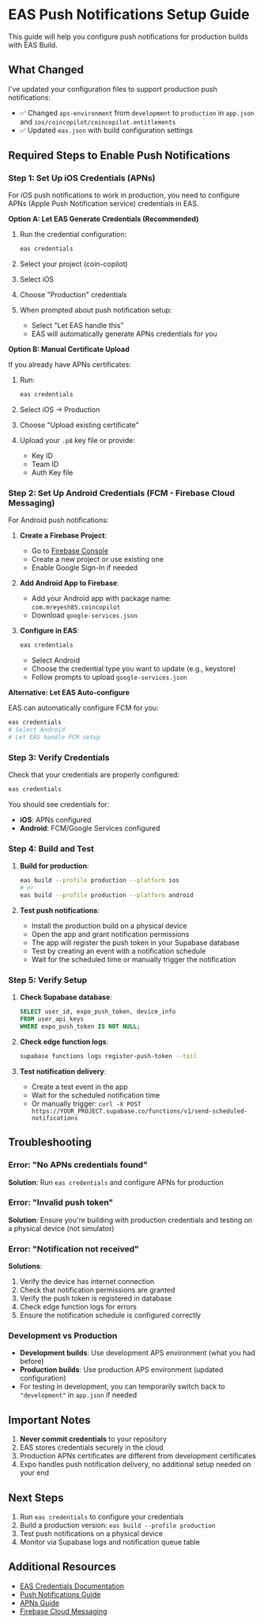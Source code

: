 # EAS Push Notifications Setup Guide

This guide will help you configure push notifications for production builds with EAS Build.

## What Changed

I've updated your configuration files to support production push notifications:

- ✅ Changed `aps-environment` from `development` to `production` in `app.json` and `ios/coincopilot/coincopilot.entitlements`
- ✅ Updated `eas.json` with build configuration settings

## Required Steps to Enable Push Notifications

### Step 1: Set Up iOS Credentials (APNs)

For iOS push notifications to work in production, you need to configure APNs (Apple Push Notification service) credentials in EAS.

**Option A: Let EAS Generate Credentials (Recommended)**

1. Run the credential configuration:

   ```bash
   eas credentials
   ```

2. Select your project (coin-copilot)
3. Select iOS
4. Choose "Production" credentials
5. When prompted about push notification setup:
   - Select "Let EAS handle this"
   - EAS will automatically generate APNs credentials for you

**Option B: Manual Certificate Upload**

If you already have APNs certificates:

1. Run:

   ```bash
   eas credentials
   ```

2. Select iOS → Production
3. Choose "Upload existing certificate"
4. Upload your `.p8` key file or provide:
   - Key ID
   - Team ID
   - Auth Key file

### Step 2: Set Up Android Credentials (FCM - Firebase Cloud Messaging)

For Android push notifications:

1. **Create a Firebase Project**:

   - Go to [Firebase Console](https://console.firebase.google.com/)
   - Create a new project or use existing one
   - Enable Google Sign-In if needed

2. **Add Android App to Firebase**:

   - Add your Android app with package name: `com.mreyesh85.coincopilot`
   - Download `google-services.json`

3. **Configure in EAS**:
   ```bash
   eas credentials
   ```
   - Select Android
   - Choose the credential type you want to update (e.g., keystore)
   - Follow prompts to upload `google-services.json`

**Alternative: Let EAS Auto-configure**

EAS can automatically configure FCM for you:

```bash
eas credentials
# Select Android
# Let EAS handle FCM setup
```

### Step 3: Verify Credentials

Check that your credentials are properly configured:

```bash
eas credentials
```

You should see credentials for:

- **iOS**: APNs configured
- **Android**: FCM/Google Services configured

### Step 4: Build and Test

1. **Build for production**:

   ```bash
   eas build --profile production --platform ios
   # or
   eas build --profile production --platform android
   ```

2. **Test push notifications**:
   - Install the production build on a physical device
   - Open the app and grant notification permissions
   - The app will register the push token in your Supabase database
   - Test by creating an event with a notification schedule
   - Wait for the scheduled time or manually trigger the notification

### Step 5: Verify Setup

1. **Check Supabase database**:

   ```sql
   SELECT user_id, expo_push_token, device_info
   FROM user_api_keys
   WHERE expo_push_token IS NOT NULL;
   ```

2. **Check edge function logs**:

   ```bash
   supabase functions logs register-push-token --tail
   ```

3. **Test notification delivery**:
   - Create a test event in the app
   - Wait for the scheduled notification time
   - Or manually trigger: `curl -X POST https://YOUR_PROJECT.supabase.co/functions/v1/send-scheduled-notifications`

## Troubleshooting

### Error: "No APNs credentials found"

**Solution**: Run `eas credentials` and configure APNs for production

### Error: "Invalid push token"

**Solution**: Ensure you're building with production credentials and testing on a physical device (not simulator)

### Error: "Notification not received"

**Solutions**:

1. Verify the device has internet connection
2. Check that notification permissions are granted
3. Verify the push token is registered in database
4. Check edge function logs for errors
5. Ensure the notification schedule is configured correctly

### Development vs Production

- **Development builds**: Use development APS environment (what you had before)
- **Production builds**: Use production APS environment (updated configuration)
- For testing in development, you can temporarily switch back to `"development"` in `app.json` if needed

## Important Notes

1. **Never commit credentials** to your repository
2. EAS stores credentials securely in the cloud
3. Production APNs certificates are different from development certificates
4. Expo handles push notification delivery, no additional setup needed on your end

## Next Steps

1. Run `eas credentials` to configure your credentials
2. Build a production version: `eas build --profile production`
3. Test push notifications on a physical device
4. Monitor via Supabase logs and notification queue table

## Additional Resources

- [EAS Credentials Documentation](https://docs.expo.dev/app-signing/managed-credentials/)
- [Push Notifications Guide](https://docs.expo.dev/push-notifications/push-notifications-setup/)
- [APNs Guide](https://developer.apple.com/documentation/usernotifications)
- [Firebase Cloud Messaging](https://firebase.google.com/docs/cloud-messaging)
